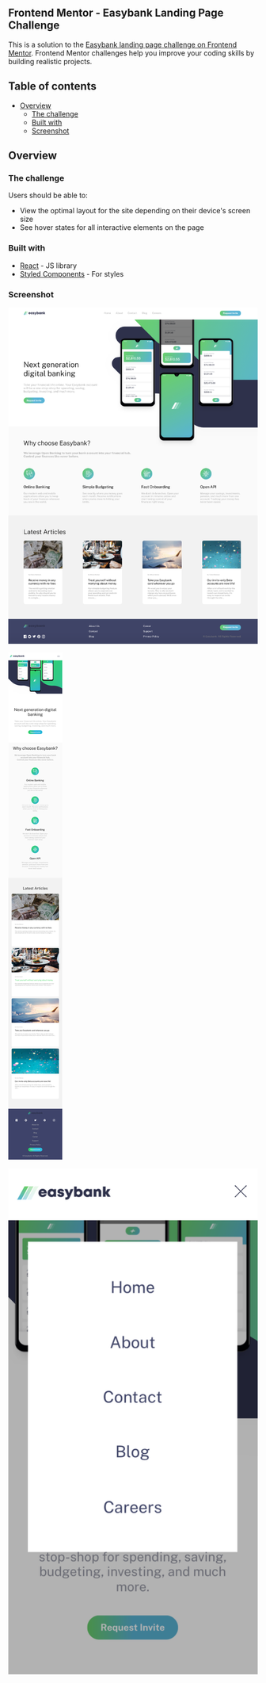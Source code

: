 ## Frontend Mentor - Easybank Landing Page Challenge <!-- omit in toc -->

This is a solution to the [Easybank landing page challenge on Frontend Mentor](https://www.frontendmentor.io/challenges/easybank-landing-page-WaUhkoDN). Frontend Mentor challenges help you improve your coding skills by building realistic projects.

## Table of contents <!-- omit in toc -->

- [Overview](#overview)
  - [The challenge](#the-challenge)
  - [Built with](#built-with)
  - [Screenshot](#screenshot)

## Overview

### The challenge

Users should be able to:

- View the optimal layout for the site depending on their device's screen size
- See hover states for all interactive elements on the page

### Built with

- [React](https://reactjs.org/) - JS library
- [Styled Components](https://styled-components.com/) - For styles

### Screenshot

!["easybank - desktop"](https://github.com/johncabang/react-easybank/blob/main/docs/react-easybank-screenshot-desktop-fullpage-001.png?raw=true)

!["easybank - mobile"](https://github.com/johncabang/react-easybank/blob/main/docs/react-easybank-screenshot-mobile-fullpage-001.png?raw=true)

!["easybank - mobile - navigation"](https://github.com/johncabang/react-easybank/blob/main/docs/react-easybank-screenshot-mobile-navigation-001.png?raw=true)
